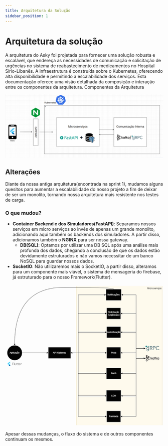 ```yaml
---
title: Arquitetura da Solução
sidebar_position: 1
---
```


# Arquitetura da solução

A arquitetura do Asky foi projetada para fornecer uma solução robusta e escalável, que endereça as necessidades de comunicação e solicitação de urgências no sistema de reabastecimento de medicamentos no Hospital Sírio-Libanês. A infraestrutura é construída sobre o Kubernetes, oferecendo alta disponibilidade e permitindo a escalabilidade dos serviços. Esta documentação oferece uma visão detalhada da composição e interação entre os componentes da arquitetura.
Componentes da Arquitetura

![alt text](../../../static/img/arch-new.png)

## Alterações
Diante da nossa antiga arquitetura(encontrada na sprint 1), mudamos alguns quesitos para aumentar a escalabilidade do nosso projeto a fim de deixar de ser um monolito, tornando nossa arquitetura mais resistente nos testes de carga.

### O que mudou?

- **Container Backend e dos Simuladores(FastAPI)**: Separamos nossos serviços em micro serviços ao invés de apenas um grande monolito, adicionando aqui também os backends dos simuladores. A partir disso, adicionamos também o **NGINX** para ser nossa gateway.
  - **DB(SQL)**: Optamos por utilizar uma DB SQL após uma análise mais profunda dos dados, chegando a conclusão de que os dados estão devidamente estruturados e não vamos necessitar de um banco NoSQL para guardar nossos dados.
- **SocketIO**: Não utilizaremos mais o SocketIO, a partir disso, alteramos para um componente mais viável, o sistema de mensageria do firebase, já estruturado para o nosso Framework(Flutter).

![alt text](../../../static/img/arch-new-backend.png)

Apesar dessas mudanças, o fluxo do sistema e de outros componentes continuam os mesmos.
